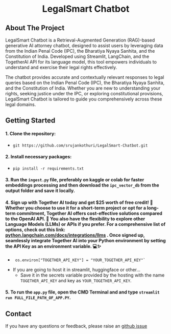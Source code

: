 <h1 align="center">LegalSmart Chatbot</h1>


## About The Project
LegalSmart Chatbot is a Retrieval-Augmented Generation (RAG)-based generative AI attorney chatbot, designed to assist users by leveraging data from the Indian Penal Code (IPC), the Bharatiya Nyaya Sanhita, and the Constitution of India. Developed using Streamlit, LangChain, and the TogetherAI API for its language model, this tool empowers individuals to understand and exercise their legal rights effectively.

The chatbot provides accurate and contextually relevant responses to legal queries based on the Indian Penal Code (IPC), the Bharatiya Nyaya Sanhita, and the Constitution of India. Whether you are new to understanding your rights, seeking justice under the IPC, or exploring constitutional provisions, LegalSmart Chatbot is tailored to guide you comprehensively across these legal domains.
<br>







## Getting Started

#### 1. Clone the repository:
   - ```
     git https://github.com/srujankothuri/LegalSmart-Chatbot.git
     ```
#### 2. Install necessary packages:
   - ```
     pip install -r requirements.txt
     ```
#### 3. Run the `ingest.py` file, preferably on kaggle or colab for faster embeddings processing and then download the `ipc_vector_db` from the output folder and save it locally.
#### 4. Sign up with Together AI today and get $25 worth of free credit! 🎉 Whether you choose to use it for a short-term project or opt for a long-term commitment, Together AI offers cost-effective solutions compared to the OpenAI API. 🚀 You also have the flexibility to explore other Language Models (LLMs) or APIs if you prefer. For a comprehensive list of options, check out this link: [python.langchain.com/docs/integrations/llms](https://python.langchain.com/docs/integrations/llms) . Once signed up, seamlessly integrate Together AI into your Python environment by setting the API Key as an environment variable. 💻✨ 
   - ```
      os.environ["TOGETHER_API_KEY"] = "YOUR_TOGETHER_API_KEY"`
     ```
   - If you are going to host it in streamlit, huggingface or other...
      - Save it in the secrets variable provided by the hosting with the name `TOGETHER_API_KEY` and key as `YOUR_TOGETHER_API_KEY`.

#### 5. To run the `app.py` file, open the CMD Terminal and and type `streamlit run FULL_FILE_PATH_OF_APP.PY`.

## Contact
If you have any questions or feedback, please raise an [github issue](https://github.com/srujankothuri/LegalSmart-Chatbot/issues)
